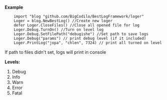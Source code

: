 **Example**

```
    import "blog "github.com/BigCodilo/BestLogFramework/loger"
    Loger = blog.NewBestLog() //Create new loger
    defer Loger.CloseFiles() //Close all opened file for log
    Loger.Debug.TurnOn() //Turn on level log
    Loger.Debug.SetFilePath("debugishe") //Set path to save logs
    Loger.Debug("params") // print debug level (if it included)
    Loger.PrintLog("jopa", "chlen", 7324) // print all turned on level

```
 If path to files didn't set, logs will print in console
 
 **Levels:**
 
 <ol>
 <li>Debug</li>
 <li>Info</li>
 <li>Warn</li>
 <li>Error</li>
 <li>Fatal</li>
 </ol>